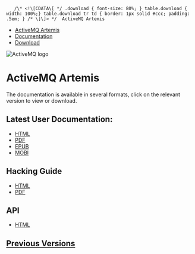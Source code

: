        /\* <!\[CDATA\[ */ .download { font-size: 80%; } table.download { width: 100%;} table.download tr td { border: 1px solid #ccc; padding: .5em; } /* \]\]> */  ActiveMQ Artemis

*   [ActiveMQ Artemis](index.html)
*   [Documentation](docs.html)
*   [Download](download.html)

![ActiveMQ logo](images/activemq-logo.png)

ActiveMQ Artemis
================

The documentation is available in several formats, click on the relevant version to view or download.

Latest User Documentation:
--------------------------

*   [HTML](./docs/latest/index.html)
*   [PDF](./docs/latest/book.pdf)
*   [EPUB](./docs/latest/book.epub)
*   [MOBI](./docs/latest/book.mobi)

Hacking Guide
-------------

*   [HTML](./docs/latest/hacking-guide/index.html)
*   [PDF](./docs/latest/hacking-guide/book.pdf)

API
---

*   [HTML](./docs/javadocs/javadoc-latest/index.html)

[Previous Versions](previous-docs.html)
---------------------------------------
